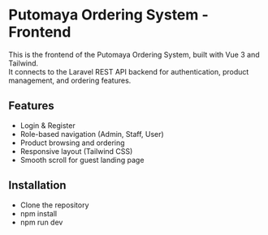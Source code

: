 # Putomaya Ordering System - Frontend

This is the frontend of the Putomaya Ordering System, built with Vue 3 and Tailwind.  
It connects to the Laravel REST API backend for authentication, product management, and ordering features.

## Features

- Login & Register
- Role-based navigation (Admin, Staff, User)
- Product browsing and ordering
- Responsive layout (Tailwind CSS)
- Smooth scroll for guest landing page

## Installation

- Clone the repository
- npm install
- npm run dev

